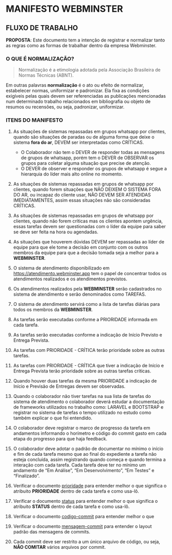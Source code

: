 # MANIFESTO **WEBMINSTER**

## FLUXO DE TRABALHO

**PROPOSTA**: Este documento tem a intenção de registrar e normalizar tanto as regras como as formas de
trabalhar dentro da empresa Webminster.

### O QUE É NORMALIZAÇÃO?

> Normalização é a etimologia adotada
> pela Associação Brasileira de Normas
> Técnicas (ABNT).

Em outras palavras **normalização** é o ato ou efeito de normalizar, estabelecer
normas, uniformizar e padronizar. Ela fixa as condições exigíveis
pelas quais devem ser referenciadas as publicações mencionadas
num determinado trabalho relacionados em bibliografia ou objeto de
resumos ou recensões, ou seja, padronizar, uniformizar.

### ITENS DO MANIFESTO

1. As situações de sistemas repassadas em grupos whatsapp por clientes, quando são situações de
   paradas ou de alguma forma que deixe o sistema **fora do ar**, DEVEM ser interpretadas como CRÍTICAS.
    - O Colaborador não tem o DEVER de responder todas as mensagens de grupos de whatsapp, porém tem
      o DEVER de OBSERVAR os grupos para coletar alguma situação que precise de atenção.
    - O DEVER de observer e responder os grupos de whatsapp é segue a hierarquia do líder mais alto
      online no momento.


2. As situações de sistemas repassadas em grupos de whatsapp por clientes, quando forem situações
   que NÃO DEIXEM O SISTEMA FORA DO AR, ou incapaz do cliente usar, NÃO DEVEM SER ATENDIDAS IMEDIATAMENTES,
   assim essas situações não são consideradas CRÍTICAS.


3. As situações de sistemas repassadas em grupos de whatsapp por clientes, quando não forem críticas
   mas os clientes apontem urgência, essas tarefas devem ser questionadas com o líder da equipe para
   saber se deve ser feita na hora ou agendadas.


4. As situações que houverem dúvidas DEVEM ser repassadas ao líder de equipe para que ele tome a
   decisão em conjunto com os outros membros da equipe para que a decisão tomada seja a melhor para a **WEBMINSTER**.


5. O sistema de atendimento disponibilizado em https://atendimento.webminster.app tem o papel de
   concentrar todos os atendimentos realizados e os atendimentos previstos.


6. Os atendimentos realizados pela **WEBMINSTER** serão cadastrados no sistema de atendimento e serão
   denominados como TAREFAS.


7. O sistema de atendimento servirá como a lista de tarefas diárias para todos os membros da **WEBMINSTER**.


8. As tarefas serão executadas conforme a PRIORIDADE informada em cada tarefa.


9. As tarefas serão executadas conforme a indicação de Início Previsto e Entrega Prevista.


10. As tarefas com PRIORIDADE - CRÍTICA terão prioridade sobre as outras tarefas.


11. As tarefas com PRIORIDADE - CRÍTICA que tiver a indicação de Início e Entrega Prevista terão
    prioridade sobre as outras tarefas críticas.


12. Quando houver duas tarefas da mesma PRIORIDADE a indicação de Início e Previsão de Entregas
    devem ser observadas.


13. Quando o colaborador não tiver tarefas na sua lista de tarefas do sistema de atendimento o
    colaborador deverá estudar a documentação de frameworks utilizados no trabalho como: LARAVEL e
    BOOTSTRAP e registrar no sistema de tarefas o tempo utilizado no estudo como também explicar o
    que foi entendido.


14. O colaborador deve registrar o marco de progresso da tarefa em andamentos informando o horímetro
    e código do commit gasto em cada etapa do progresso para que haja feedback.


15. O colaborador deve adotar o padrão de documentar no mínimo o início e fim de cada tarefa mesmo
    que ao final do expediente a tarefa não esteja concluída, assim registrando quando começa e quando
    termina a interação com cada tarefa. Cada tarefa deve ter no mínimo um andamento de “Em Análise”,
    “Em Desenvolvimento”, “Em Testes” e “Finalizado”.


16. Verificar o documento [prioridade](tarefa/prioridade.md) para entender melhor o que
    significa o atribuito **PRIORIDADE** dentro de cada tarefa e como usa-lô.


17. Verificar o documento [status](tarefa/prioridade.md) para entender melhor o que
    significa o atribuito **STATUS** dentro de cada tarefa e como usa-lô.


18. Verificar o documento [codigo-commit](tarefa/andamento/codigo-commit.md) para entender melhor o que


19. Verificar o documento [mensagem-commit](codigo/vcs/mensagem-commit.md) para entender o layout
    padrão das mensagens de commits.


20. Cada commit deve ser restrito a um único arquivo de código, ou seja, **NÃO COMITAR** vários
    arquivos por commit.

